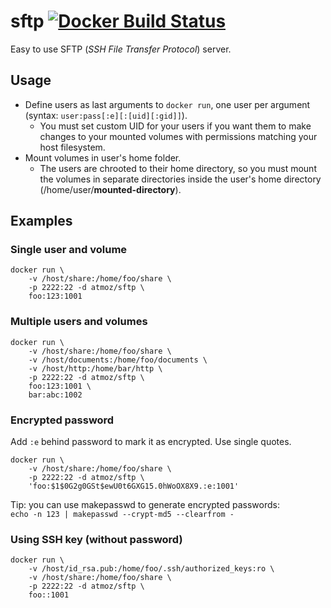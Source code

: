 sftp [![Docker Build Status](http://hubstatus.container42.com/atmoz/sftp)](https://registry.hub.docker.com/u/atmoz/sftp)
====

Easy to use SFTP (*SSH File Transfer Protocol*) server.

Usage
-----

- Define users as last arguments to `docker run`, one user per argument  
  (syntax: `user:pass[:e][:[uid][:gid]]`).
  - You must set custom UID for your users if you want them to make changes to
    your mounted volumes with permissions matching your host filesystem.
- Mount volumes in user's home folder.
  - The users are chrooted to their home directory, so you must mount the
    volumes in separate directories inside the user's home directory
    (/home/user/**mounted-directory**).

Examples
--------

### Single user and volume

```
docker run \
    -v /host/share:/home/foo/share \
    -p 2222:22 -d atmoz/sftp \
    foo:123:1001
```

### Multiple users and volumes

```
docker run \
    -v /host/share:/home/foo/share \
    -v /host/documents:/home/foo/documents \
    -v /host/http:/home/bar/http \
    -p 2222:22 -d atmoz/sftp \
    foo:123:1001 \
    bar:abc:1002
```

### Encrypted password

Add `:e` behind password to mark it as encrypted. Use single quotes.

```
docker run \
    -v /host/share:/home/foo/share \
    -p 2222:22 -d atmoz/sftp \
    'foo:$1$0G2g0GSt$ewU0t6GXG15.0hWoOX8X9.:e:1001'
```

Tip: you can use makepasswd to generate encrypted passwords:  
`echo -n 123 | makepasswd --crypt-md5 --clearfrom -`

### Using SSH key (without password)

```
docker run \
    -v /host/id_rsa.pub:/home/foo/.ssh/authorized_keys:ro \
    -v /host/share:/home/foo/share \
    -p 2222:22 -d atmoz/sftp \
    foo::1001
```
